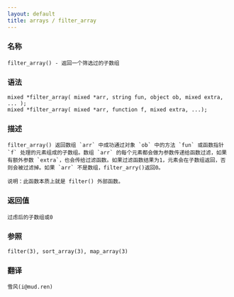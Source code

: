 ```yaml
---
layout: default
title: arrays / filter_array
---
```


### 名称

    filter_array() - 返回一个筛选过的子数组

### 语法

    mixed *filter_array( mixed *arr, string fun, object ob, mixed extra, ... );
    mixed *filter_array( mixed *arr, function f, mixed extra, ...);

### 描述

    filter_array() 返回数组 `arr` 中成功通过对象 `ob` 中的方法 `fun` 或函数指针 `f` 处理的元素组成的子数组。数组 `arr` 的每个元素都会做为参数传递给函数过滤，如果有额外参数 `extra`，也会传给过滤函数。如果过滤函数结果为1，元素会在子数组返回，否则会被过滤掉。如果 `arr` 不是数组，filter_arry()返回0。

    说明：此函数本质上就是 filter() 外部函数。

### 返回值

    过虑后的子数组或0

### 参照

    filter(3), sort_array(3), map_array(3)

### 翻译

    雪风(i@mud.ren)
